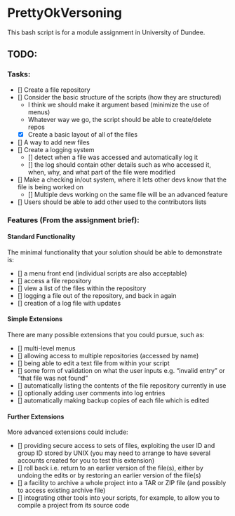 # PrettyOkVersoning  
This bash script is for a module assignment in University of Dundee.  

## TODO:  
### Tasks:
- [] Create a file repository 
- [] Consider the basic structure of the scripts (how they are structured)
    - I think we should make it argument based (minimize the use of menus)
    - Whatever way we go, the script should be able to create/delete repos
    - [x] Create a basic layout of all of the files
- [] A way to add new files
- [] Create a logging system
    - [] detect when a file was accessed and automatically log it
    - [] the log should contain other details such as who accessed it, when, why, and what part of the file were modified
- [] Make a checking in/out system, where it lets other devs know that the file is being worked on
    - [] Multiple devs working on the same file will be an advanced feature
- [] Users should be able to add other used to the contributors lists




### Features (From the assignment brief):
#### Standard Functionality  
The minimal functionality that your solution should be able to demonstrate is:  
- [] a menu front end (individual scripts are also acceptable)
- [] access a file repository
- [] view a list of the files within the repository
- [] logging a file out of the repository, and back in again
- [] creation of a log file with updates  

#### Simple Extensions  
There are many possible extensions that you could pursue, such as:  
- [] multi-level menus
- [] allowing access to multiple repositories (accessed by name)
- [] being able to edit a text file from within your script
- [] some form of validation on what the user inputs e.g. “invalid entry” or “that file was not found”
- [] automatically listing the contents of the file repository currently in use
- [] optionally adding user comments into log entries
- [] automatically making backup copies of each file which is edited  

#### Further Extensions  
More advanced extensions could include:  
- [] providing secure access to sets of files, exploiting the user ID and group ID stored by UNIX (you may need to arrange to have several accounts created for you to test this extension)
- [] roll back i.e. return to an earlier version of the file(s), either by undoing the edits or by restoring an earlier version of the file(s)
- [] a facility to archive a whole project into a TAR or ZIP file (and possibly to access existing archive file)
- [] integrating other tools into your scripts, for example, to allow you to compile a project from its source code  

